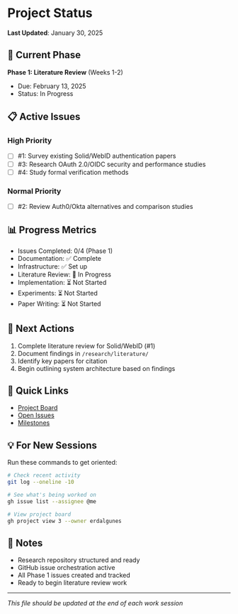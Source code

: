 # Project Status

**Last Updated**: January 30, 2025

## 📍 Current Phase
**Phase 1: Literature Review** (Weeks 1-2)
- Due: February 13, 2025
- Status: In Progress

## 📋 Active Issues

### High Priority
- [ ] #1: Survey existing Solid/WebID authentication papers
- [ ] #3: Research OAuth 2.0/OIDC security and performance studies
- [ ] #4: Study formal verification methods

### Normal Priority  
- [ ] #2: Review Auth0/Okta alternatives and comparison studies

## 📊 Progress Metrics
- Issues Completed: 0/4 (Phase 1)
- Documentation: ✅ Complete
- Infrastructure: ✅ Set up
- Literature Review: 🔄 In Progress
- Implementation: ⏳ Not Started
- Experiments: ⏳ Not Started
- Paper Writing: ⏳ Not Started

## 🎯 Next Actions
1. Complete literature review for Solid/WebID (#1)
2. Document findings in `/research/literature/`
3. Identify key papers for citation
4. Begin outlining system architecture based on findings

## 🔗 Quick Links
- [Project Board](https://github.com/users/erdalgunes/projects/3)
- [Open Issues](https://github.com/erdalgunes/solid-federated-auth/issues)
- [Milestones](https://github.com/erdalgunes/solid-federated-auth/milestones)

## 💡 For New Sessions
Run these commands to get oriented:
```bash
# Check recent activity
git log --oneline -10

# See what's being worked on
gh issue list --assignee @me

# View project board
gh project view 3 --owner erdalgunes
```

## 📝 Notes
- Research repository structured and ready
- GitHub issue orchestration active
- All Phase 1 issues created and tracked
- Ready to begin literature review work

---
*This file should be updated at the end of each work session*